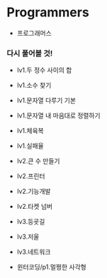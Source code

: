 # Programmers

- 프로그래머스

### 다시 풀어볼 것!

- lv1.두 정수 사이의 합

- lv1.소수 찾기

- lv1.문자열 다루기 기본

- lv1.문자열 내 마음대로 정렬하기

- lv1.체육복

- lv1.실패율

- lv2.큰 수 만들기

- lv2.프린터

- lv2.기능개발

- lv2.타켓 넘버

- lv3.등굣길

- lv3.저울

- lv3.네트워크

- 윈터코딩/p1.멀쩡한 사각형